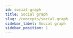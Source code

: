 ```yaml
---
id: social-graph
title: Social graph
slug: /concepts/social-graph
sidebar_label: Social graph
sidebar_position: 1
---
```


